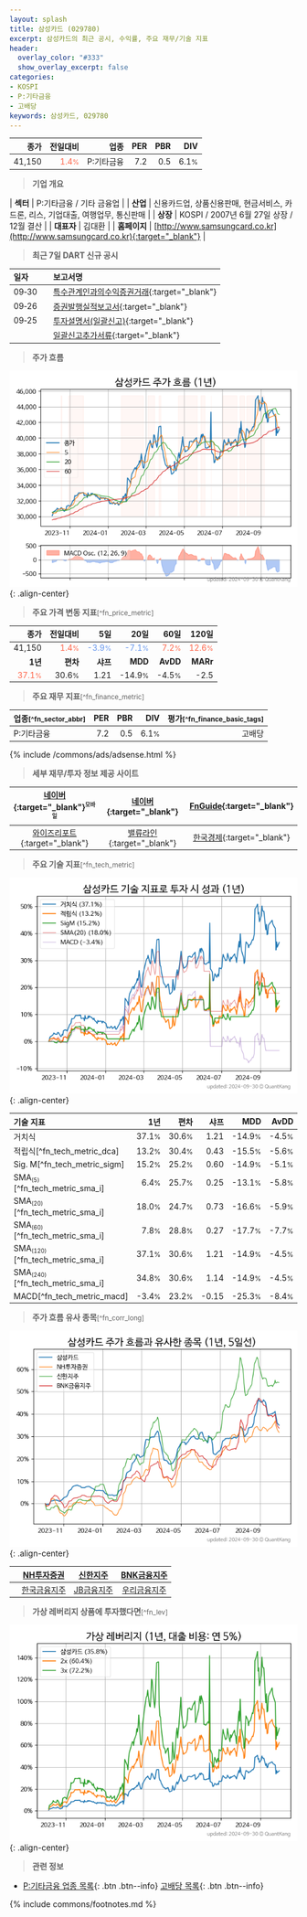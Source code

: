 ```yaml
---
layout: splash
title: 삼성카드 (029780)
excerpt: 삼성카드의 최근 공시, 수익률, 주요 재무/기술 지표
header:
  overlay_color: "#333"
  show_overlay_excerpt: false
categories:
- KOSPI
- P:기타금융
- 고배당
keywords: 삼성카드, 029780
---
```


| **종가** | **전일대비** | **업종** | **PER** | **PBR** | **DIV** |
| -------: | -----------: | -------: | ------: | ------: | ------: |
| 41,150 | <span style="color: tomato">1.4<small>%</small></span> | P:기타금융 | 7.2 | 0.5 | 6.1<small>%</small> |

<!-- more -->


> **기업 개요**<a id="company"></a>

| <span style="white-space:nowrap;">**섹터**</span> | P:기타금융 / 기타 금융업 |
| <span style="white-space:nowrap;">**산업**</span> | 신용카드업, 상품신용판매, 현금서비스, 카드론, 리스, 기업대출, 여행업무, 통신판매 |
| <span style="white-space:nowrap;">**상장**</span> | KOSPI / 2007년 6월 27일 상장 / 12월 결산 |
| <span style="white-space:nowrap;">**대표자**</span> | 김대환 |
| <span style="white-space:nowrap;">**홈페이지**</span> | [http://www.samsungcard.co.kr](http://www.samsungcard.co.kr){:target="_blank"} |


> **최근 7일 DART 신규 공시**<a id="dart"></a>

| **일자** |      | **보고서명** |
| :------- | :--- | :----------- |
| 09&#x2011;30 | | [특수관계인과의수익증권거래](https://dart.fss.or.kr/dsaf001/main.do?rcpNo=20240930000272){:target="_blank"} |
| 09&#x2011;26 | | [증권발행실적보고서](https://dart.fss.or.kr/dsaf001/main.do?rcpNo=20240926000188){:target="_blank"} |
| 09&#x2011;25 | | [투자설명서(일괄신고)](https://dart.fss.or.kr/dsaf001/main.do?rcpNo=20240925000488){:target="_blank"} |
|  | | [일괄신고추가서류](https://dart.fss.or.kr/dsaf001/main.do?rcpNo=20240925000465){:target="_blank"} |


> **주가 흐름**<a id="price"></a>

![029780](/stock/images/029780.png){: .align-center}


> **주요 가격 변동 지표**<small>[^fn_price_metric]</small>

| **종가** | **전일대비** | **5일** | **20일** | **60일** | **120일** |
| -------: | -----------: | ------: | -------: | -------: | --------: |
| 41,150 | <span style="color: tomato">1.4<small>%</small></span> | <span style="color: cornflowerblue">-3.9<small>%</small></span> | <span style="color: cornflowerblue">-7.1<small>%</small></span> | <span style="color: tomato">7.2<small>%</small></span> | <span style="color: tomato">12.6<small>%</small></span> |
| **1년** | **편차** | **샤프** | **MDD** | **AvDD** | **MARr** |
| <span style="color: tomato">37.1<small>%</small></span> | 30.6<small>%</small> | 1.21 | -14.9<small>%</small> | -4.5<small>%</small> | -2.5 |


> **주요 재무 지표**<small>[^fn_finance_metric]</small>

| **업종**<small>[^fn_sector_abbr]</small> | **PER** | **PBR** | **DIV** | **평가**<small>[^fn_finance_basic_tags]</small> |
| :--------------------------------------- | ------: | ------: | ------: | ----------------------------------------------: |
| P:기타금융 | 7.2 | 0.5 | 6.1<small>%</small> | 고배당 |



{% include /commons/ads/adsense.html %}

> **세부 재무/투자 정보 제공 사이트**

| [네이버](https://m.stock.naver.com/domestic/stock/029780/finance/summary){:target="_blank"}<sup><small>모바일</small></sup> | [네이버](https://finance.naver.com/item/coinfo.naver?code=029780){:target="_blank"} | [FnGuide](https://comp.fnguide.com/SVO2/ASP/SVD_Invest.asp?gicode=A029780&MenuYn=Y){:target="_blank"} |
| :---: | :---: | :---: |
| [와이즈리포트](https://comp.wisereport.co.kr/company/c1040001.aspx?cmp_cd=029780){:target="_blank"} | [밸류라인](https://www.valueline.co.kr/finance/summary/029780){:target="_blank"} | [한국경제](https://markets.hankyung.com/stock/029780/financial-summary){:target="_blank"} |


> **주요 기술 지표**<small>[^fn_tech_metric]</small>


![029780](/stock/images/029780_tech.png){: .align-center}

| **기술 지표** | **1년** | **편차** | **샤프** | **MDD** | **AvDD** |
| :------------ | ------: | -----------: | -------: | ------: | -------: |
| 거치식 | 37.1<small>%</small> | 30.6<small>%</small> | 1.21 | -14.9<small>%</small> | -4.5<small>%</small> |
| 적립식[^fn_tech_metric_dca] | 13.2<small>%</small> | 30.4<small>%</small> | 0.43 | -15.5<small>%</small> | -5.6<small>%</small> |
| Sig. M[^fn_tech_metric_sigm] | 15.2<small>%</small> | 25.2<small>%</small> | 0.60 | -14.9<small>%</small> | -5.1<small>%</small> |
| SMA<small><sub>(5)</sub></small>[^fn_tech_metric_sma_i] | 6.4<small>%</small> | 25.7<small>%</small> | 0.25 | -13.1<small>%</small> | -5.8<small>%</small> |
| SMA<small><sub>(20)</sub></small>[^fn_tech_metric_sma_i] | 18.0<small>%</small> | 24.7<small>%</small> | 0.73 | -16.6<small>%</small> | -5.9<small>%</small> |
| SMA<small><sub>(60)</sub></small>[^fn_tech_metric_sma_i] | 7.8<small>%</small> | 28.8<small>%</small> | 0.27 | -17.7<small>%</small> | -7.7<small>%</small> |
| SMA<small><sub>(120)</sub></small>[^fn_tech_metric_sma_i] | 37.1<small>%</small> | 30.6<small>%</small> | 1.21 | -14.9<small>%</small> | -4.5<small>%</small> |
| SMA<small><sub>(240)</sub></small>[^fn_tech_metric_sma_i] | 34.8<small>%</small> | 30.6<small>%</small> | 1.14 | -14.9<small>%</small> | -4.5<small>%</small> |
| MACD[^fn_tech_metric_macd] | -3.4<small>%</small> | 23.2<small>%</small> | -0.15 | -25.3<small>%</small> | -8.4<small>%</small> |


> **주가 흐름 유사 종목**<a id="corr"></a><small>[^fn_corr_long]</small>

![029780](/stock/images/029780_corr.png){: .align-center}

|       | [NH투자증권](/005940/) | [신한지주](/055550/) | [BNK금융지주](/138930/) |
| :---: | :------------------------------------: | :------------------------------------: | :------------------------------------: |
|       | [한국금융지주](/071050/) | [JB금융지주](/175330/) | [우리금융지주](/316140/) |


> **가상 레버리지 상품에 투자했다면**<a id="2x"></a><small>[^fn_lev]</small>

![029780](/stock/images/029780_2x.png){: .align-center}


> **관련 정보**

- [P:기타금융 업종 목록](/stats/sector/kospi_업종_기타금융_종목/){: .btn .btn--info} [고배당 목록](/fn/fn_high_div/){: .btn .btn--info}

{% include commons/footnotes.md %}